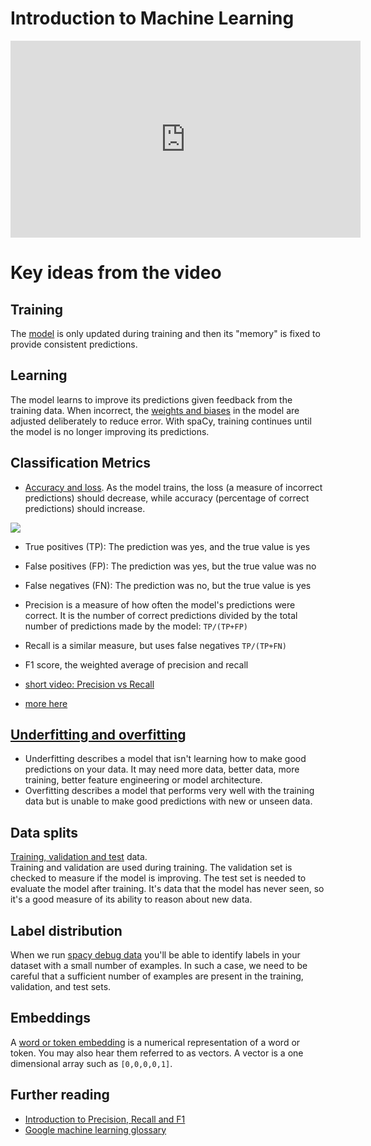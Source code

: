Introduction to Machine Learning
=======================

<iframe width="560" height="315" src="https://www.youtube.com/embed/yoU8WGyNLEY" title="YouTube video player" frameborder="0" allow="accelerometer; autoplay; clipboard-write; encrypted-media; gyroscope; picture-in-picture" allowfullscreen></iframe>

# Key ideas from the video 

## Training
The [model](https://docs.paperspace.com/machine-learning/wiki/machine-learning-models-explained#what-is-a-model) is only updated during training and then its "memory" is fixed to provide consistent predictions. 

## Learning 
The model learns to improve its predictions given feedback from the training data.  When incorrect, the [weights and biases](https://docs.paperspace.com/machine-learning/wiki/weights-and-biases) in the model are adjusted deliberately to reduce error. With spaCy, training continues until the model is no longer improving its predictions. 

## Classification Metrics
- [Accuracy and loss](https://docs.paperspace.com/machine-learning/wiki/accuracy-and-loss). As the model trains, the loss (a measure of incorrect predictions) should decrease, while accuracy (percentage of correct predictions) should increase. 

![](https://static.packt-cdn.com/products/9781838555078/graphics/C13314_06_05.jpg)


- True positives (TP): The prediction was yes, and the true value is yes
- False positives (FP): The prediction was yes, but the true value was no
- False negatives (FN): The prediction was no, but the true value is yes

- Precision is a measure of how often the model's predictions were correct. It is the number of correct predictions divided by the total number of predictions made by the model: `TP/(TP+FP)`  
- Recall is a similar measure, but uses false negatives `TP/(TP+FN)`  
- F1 score, the weighted average of precision and recall
- [short video: Precision vs Recall](https://youtu.be/qWfzIYCvBqo)
- [more here](https://docs.paperspace.com/machine-learning/wiki/confusion-matrix)


## [Underfitting and overfitting](https://docs.paperspace.com/machine-learning/wiki/overfitting-vs-underfitting)
- Underfitting describes a model that isn't learning how to make good predictions on your data.  It may need more data, better data, more training, better feature engineering or model architecture.    
- Overfitting describes a model that performs very well with the training data but is unable to make good predictions with new or unseen data. 

## Data splits
[Training, validation and test](https://cs230.stanford.edu/blog/split/) data.  
Training and validation are used during training.  The validation set is checked to measure if the model is improving.  The test set is needed to evaluate the model after training.  It's data that the model has never seen, so it's a good measure of its ability to reason about new data.

## Label distribution 
When we run [spacy debug data](https://spacy.io/api/cli#debug-data) you'll be able to identify labels in your dataset with a small number of examples.  In such a case, we need to be careful that a sufficient  number of examples are present in the training, validation, and test sets.

## Embeddings 
A [word or token embedding](https://en.wikipedia.org/wiki/Word_embedding) is a numerical representation of a word or token. You may also hear them referred to as vectors. A vector is a one dimensional array such as `[0,0,0,0,1]`.


## Further reading
- [Introduction to Precision, Recall and F1](https://youtu.be/jJ7ff7Gcq34)
- [Google machine learning glossary](https://developers.google.com/machine-learning/glossary)